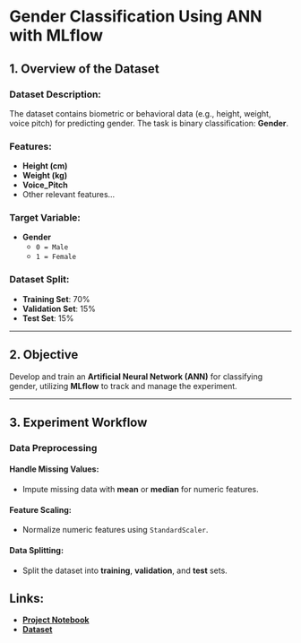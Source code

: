# Gender Classification Using ANN with MLflow

## 1. Overview of the Dataset

### Dataset Description:
The dataset contains biometric or behavioral data (e.g., height, weight, voice pitch) for predicting gender. The task is binary classification: **Gender**.

### Features:
- **Height (cm)**
- **Weight (kg)**
- **Voice_Pitch**
- Other relevant features...

### Target Variable:
- **Gender**
  - `0 = Male`
  - `1 = Female`

### Dataset Split:
- **Training Set**: 70%  
- **Validation Set**: 15%  
- **Test Set**: 15%

---

## 2. Objective
Develop and train an **Artificial Neural Network (ANN)** for classifying gender, utilizing **MLflow** to track and manage the experiment.

---

## 3. Experiment Workflow

### Data Preprocessing

#### Handle Missing Values:
- Impute missing data with **mean** or **median** for numeric features.

#### Feature Scaling:
- Normalize numeric features using `StandardScaler`.

#### Data Splitting:
- Split the dataset into **training**, **validation**, and **test** sets.

## Links:
- **[Project Notebook](https://www.kaggle.com/code/alialarkawazi/gender-classification-dl-ann)**
- **[Dataset](https://www.kaggle.com/code/alialarkawazi/gender-classification-dl-ann?select=Transformed+Data+Set+-+Sheet1.csv)**
